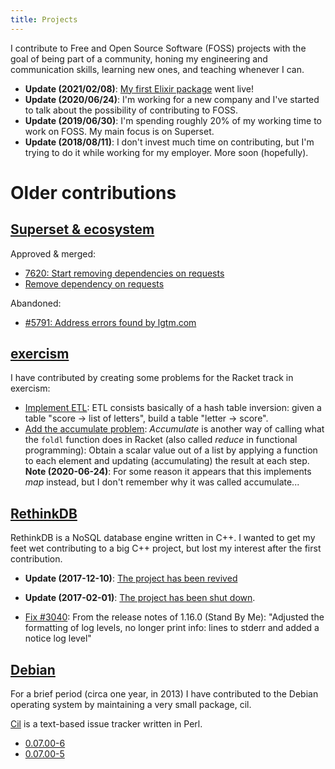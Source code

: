 ```yaml
---
title: Projects
---
```


I contribute to Free and Open Source Software (FOSS) projects with the goal of being part of a community, honing my engineering and communication skills, learning new ones, and teaching whenever I can.

- **Update (2021/02/08)**: [My first Elixir package](https://hex.pm/packages/stats_plug) went live!
- **Update (2020/06/24)**: I'm working for a new company and I've started to talk about the possibility of contributing to FOSS.
- **Update (2019/06/30)**: I'm spending roughly 20% of my working time to work on FOSS. My main focus is on Superset.
- **Update (2018/08/11)**: I don't invest much time on contributing, but I'm trying to do it while working for my employer. More soon (hopefully).

# Older contributions

## [Superset & ecosystem](https://superset.incubator.apache.org/)

Approved & merged:

- [7620: Start removing dependencies on requests](https://github.com/apache/incubator-superset/pull/7643)
- [Remove dependency on requests](https://github.com/betodealmeida/python-rison/pull/2)

Abandoned:

- [#5791: Address errors found by lgtm.com](https://github.com/apache/incubator-superset/pull/7403)

## [exercism](https://exercism.io/)

I have contributed by creating some problems for the Racket track in exercism:

- [Implement ETL](https://github.com/exercism/xracket/pull/27): ETL consists basically of a hash table inversion: given a table "score -> list of letters", build a table "letter -> score".
- [Add the accumulate problem](https://github.com/exercism/xracket/pull/25): _Accumulate_ is another way of calling what the `foldl` function does in Racket (also called _reduce_ in functional programming): Obtain a scalar value out of a list by applying a function to each element and updating (accumulating) the result at each step. **Note (2020-06-24)**: For some reason it appears that this implements _map_ instead, but I don't remember why it was called accumulate...

## [RethinkDB](https://www.rethinkdb.com/)

RethinkDB is a NoSQL database engine written in C++. I wanted to get my feet wet contributing to a big C++ project, but lost my interest after the first contribution.

- **Update (2017-12-10)**: [The project has been revived](https://rethinkdb.com/blog/rethinkdb-joins-linux-foundation/)
- **Update (2017-02-01)**: [The project has been shut down](https://www.defstartup.org/2017/01/18/why-rethinkdb-failed.html).

- [Fix #3040](https://github.com/rethinkdb/rethinkdb/pull/3078): From the release notes of 1.16.0 (Stand By Me): "Adjusted the formatting of log levels, no longer print info: lines to stderr and added a notice log level"

## [Debian](https://www.debian.org)

For a brief period (circa one year, in 2013) I have contributed to the Debian operating system by maintaining a very small package, cil.

[Cil](https://tracker.debian.org/pkg/cil) is a text-based issue tracker written in Perl.

- [0.07.00-6](https://tracker.debian.org/news/154172)
- [0.07.00-5](https://tracker.debian.org/news/154171)
